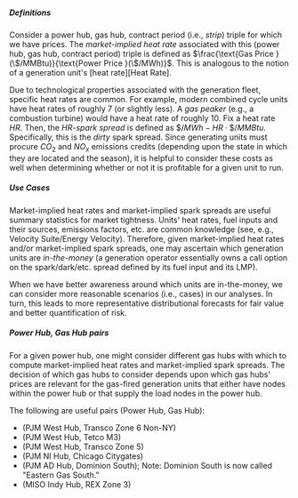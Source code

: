##### Definitions
Consider a power hub, gas hub, contract period (i.e., *strip*) triple for which we have prices. The *market-implied heat rate* associated with this (power hub, gas hub, contract period) triple is defined as $\frac{\text{Gas Price }(\$/MMBtu)}{\text{Power Price }(\$/MWh)}$. This is analogous to the notion of a generation unit's [heat rate][Heat Rate].

Due to technological properties associated with the generation fleet, specific heat rates are common. For example, modern combined cycle units have heat rates of roughly 7 (or slightly less). A *gas peaker* (e.g., a combustion turbine) would have a heat rate of roughly 10. Fix a heat rate $HR$. Then, the *$HR$-spark spread* is defined as $\$/MWh - HR \cdot \$/MMBtu$. Specifically, this is the *dirty* spark spread. Since generating units must procure $CO_2$ and $NO_x$ emissions credits (depending upon the state in which they are located and the season), it is helpful to consider these costs as well when determining whether or not it is profitable for a given unit to run.

##### Use Cases
Market-implied heat rates and market-implied spark spreads are useful summary statistics for market tightness. Units' heat rates, fuel inputs and their sources, emissions factors, etc. are common knowledge (see, e.g., Velocity Suite/Energy Velocity). Therefore, given market-implied heat rates and/or market-implied spark spreads, one may ascertain which generation units are *in-the-money* (a generation operator essentially owns a call option on the spark/dark/etc. spread defined by its fuel input and its LMP).

When we have better awareness around which units are in-the-money, we can consider more reasonable scenarios (i.e., cases) in our analyses. In turn, this leads to more representative distributional forecasts for fair value and better quantification of risk.

##### Power Hub, Gas Hub pairs
For a given power hub, one might consider different gas hubs with which to compute market-implied heat rates and market-implied spark spreads. The decision of which gas hubs to consider depends upon which gas hubs' prices are relevant for the gas-fired generation units that either have nodes within the power hub or that supply the load nodes in the power hub.

The following are useful pairs (Power Hub, Gas Hub):
- (PJM West Hub, Transco Zone 6 Non-NY)
- (PJM West Hub, Tetco M3)
- (PJM West Hub, Transco Zone 5)
- (PJM NI Hub, Chicago Citygates)
- (PJM AD Hub, Dominion South); Note: Dominion South is now called "Eastern Gas South."
- (MISO Indy Hub, REX Zone 3)